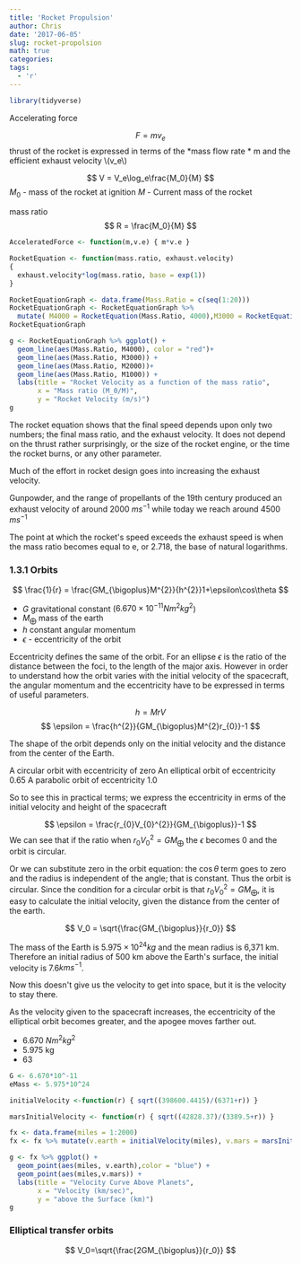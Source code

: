 ```yaml
---
title: 'Rocket Propulsion'
author: Chris
date: '2017-06-05'
slug: rocket-propolsion
math: true
categories:
tags: 
  - 'r'
---
```


```r
library(tidyverse)
```


Accelerating force 

$$
F=mv_e
$$
thrust of the rocket is expressed in terms of the *mass flow rate *
m and the efficient exhaust velocity \\(v_e\\)  

$$
V = V_e\log_e\frac{M_0}{M} 
$$
$M_0$ - mass of the rocket at ignition
$M$ - Current mass of the rocket 


mass ratio 
$$ 
R = \frac{M_0}{M}
$$


```r
AcceleratedForce <- function(m,v.e) { m*v.e }

RocketEquation <- function(mass.ratio, exhaust.velocity)
{
  exhaust.velocity*log(mass.ratio, base = exp(1))
}

```


```r
RocketEquationGraph <- data.frame(Mass.Ratio = c(seq(1:20)))
RocketEquationGraph <- RocketEquationGraph %>% 
  mutate( M4000 = RocketEquation(Mass.Ratio, 4000),M3000 = RocketEquation(Mass.Ratio, 3000),M2000 = RocketEquation(Mass.Ratio, 2000), M1000 = RocketEquation(Mass.Ratio, 1000) )
RocketEquationGraph
```



```r
g <- RocketEquationGraph %>% ggplot() + 
  geom_line(aes(Mass.Ratio, M4000), color = "red")+
  geom_line(aes(Mass.Ratio, M3000)) + 
  geom_line(aes(Mass.Ratio, M2000))+
  geom_line(aes(Mass.Ratio, M1000)) + 
  labs(title = "Rocket Velocity as a function of the mass ratio",
       x = "Mass ratio (M_0/M)",
       y = "Rocket Velocity (m/s)")
g
```

The rocket equation shows that the final speed depends upon only two numbers; the final mass ratio, and the exhaust velocity. It does not depend on the thrust rather surprisingly, or the size of the rocket engine, or the time the rocket burns, or any other parameter.

Much of the effort in rocket design goes into increasing the exhaust velocity. 

Gunpowder, and the range of propellants of the 19th century produced an exhaust velocity of around 2000 $ms^{-1}$ while today we reach around 4500 $ms^{-1}$

The point at which the rocket's speed exceeds the exhaust speed is when the mass ratio becomes equal to e, or 2.718, the base of natural logarithms.

### 1.3.1 Orbits 
$$
\frac{1}{r} = \frac{GM_{\bigoplus}M^{2}}{h^{2}}1+\epsilon\cos\theta
$$

* $G$ gravitational constant ($6.670\times10^{-11}Nm^2kg^2$)
* $M_\bigoplus$ mass of the earth 
* $h$ constant angular momentum
* $\epsilon$ - eccentricity of the orbit

Eccentricity defines the same of the orbit. For an ellipse $\epsilon$ is the ratio of the distance between the foci, to the length of the major axis. However in order to understand how the orbit varies with the initial velocity of the spacecraft, the angular momentum and the eccentricity have to be expressed in terms of useful parameters. 


$$
h = MrV 
$$
$$
\epsilon = \frac{h^{2}}{GM_{\bigoplus}M^{2}r_{0}}-1
$$

The shape of the orbit depends only on the initial velocity and the distance from the center of the Earth. 

A circular orbit with eccentricity of zero 
An elliptical orbit of eccentricity 0.65
A parabolic orbit of eccentricity 1.0 

So to see this in practical terms; we express the eccentricity in erms of the initial velocity and height of the spacecraft 

$$
\epsilon = \frac{r_{0}V_{0}^{2}}{GM_{\bigoplus}}-1
$$
We can see that if the ratio when $r_0V_0^2 = GM_{\bigoplus}$ the $\epsilon$ becomes 0 and the orbit is circular.

Or we can substitute zero in the orbit equation: the $\cos\theta$ term goes to zero and the radius is independent of the angle; that is constant. Thus the orbit is circular. Since the condition for a circular orbit is that  $r_0V_0^2 = GM_{\bigoplus}$, it is easy to calculate the initial velocity, given the distance from the center of the earth.

$$
V_0 = \sqrt{\frac{GM_{\bigoplus}}{r_0}}
$$

The mass of the Earth is $5.975\times10^{24}kg$ and the mean radius is 6,371 km. Therefore an initial radius of 500 km above the Earth's surface, the initial velocity is 7.6$km s^{-1}$. 

Now this doesn't give us the velocity to get into space, but it is the velocity to stay there. 


As the velocity given to the spacecraft increases, the eccentricity of the elliptical orbit becomes greater, and the apogee moves farther out. 

* 6.670 $Nm^{2}kg^{2}$
* 5.975 kg
* 63

```r
G <- 6.670*10^-11
eMass <- 5.975*10^24

initialVelocity <-function(r) { sqrt((398600.4415)/(6371+r)) }

marsInitialVelocity <- function(r) { sqrt((42828.37)/(3389.5+r)) }

fx <- data.frame(miles = 1:2000)
fx <- fx %>% mutate(v.earth = initialVelocity(miles), v.mars = marsInitialVelocity(miles))

g <- fx %>% ggplot() +
  geom_point(aes(miles, v.earth),color = "blue") + 
  geom_point(aes(miles,v.mars)) +
  labs(title = "Velocity Curve Above Planets", 
       x = "Velocity (km/sec)", 
       y = "above the Surface (km)")
g

```


### Elliptical transfer orbits 
$$
V_0=\sqrt{\frac{2GM_{\bigoplus}}{r_0}}
$$



